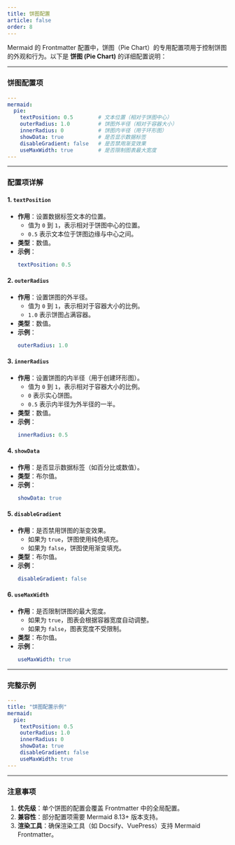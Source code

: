 ```yaml
---
title: 饼图配置
article: false
order: 8
---
```


Mermaid 的 Frontmatter 配置中，饼图（Pie Chart）的专用配置项用于控制饼图的外观和行为。以下是 **饼图 (Pie Chart)** 的详细配置说明：

---

### **饼图配置项**
```yaml
---
mermaid:
  pie:
    textPosition: 0.5        # 文本位置（相对于饼图中心）
    outerRadius: 1.0         # 饼图外半径（相对于容器大小）
    innerRadius: 0           # 饼图内半径（用于环形图）
    showData: true           # 是否显示数据标签
    disableGradient: false   # 是否禁用渐变效果
    useMaxWidth: true        # 是否限制图表最大宽度
---
```

---

### **配置项详解**

#### **1. `textPosition`**
- **作用**：设置数据标签文本的位置。
  - 值为 `0` 到 `1`，表示相对于饼图中心的位置。
  - `0.5` 表示文本位于饼图边缘与中心之间。
- **类型**：数值。
- **示例**：
  ```yaml
  textPosition: 0.5
  ```

#### **2. `outerRadius`**
- **作用**：设置饼图的外半径。
  - 值为 `0` 到 `1`，表示相对于容器大小的比例。
  - `1.0` 表示饼图占满容器。
- **类型**：数值。
- **示例**：
  ```yaml
  outerRadius: 1.0
  ```

#### **3. `innerRadius`**
- **作用**：设置饼图的内半径（用于创建环形图）。
  - 值为 `0` 到 `1`，表示相对于容器大小的比例。
  - `0` 表示实心饼图。
  - `0.5` 表示内半径为外半径的一半。
- **类型**：数值。
- **示例**：
  ```yaml
  innerRadius: 0.5
  ```

#### **4. `showData`**
- **作用**：是否显示数据标签（如百分比或数值）。
- **类型**：布尔值。
- **示例**：
  ```yaml
  showData: true
  ```

#### **5. `disableGradient`**
- **作用**：是否禁用饼图的渐变效果。
  - 如果为 `true`，饼图使用纯色填充。
  - 如果为 `false`，饼图使用渐变填充。
- **类型**：布尔值。
- **示例**：
  ```yaml
  disableGradient: false
  ```

#### **6. `useMaxWidth`**
- **作用**：是否限制饼图的最大宽度。
  - 如果为 `true`，图表会根据容器宽度自动调整。
  - 如果为 `false`，图表宽度不受限制。
- **类型**：布尔值。
- **示例**：
  ```yaml
  useMaxWidth: true
  ```

---

### **完整示例**
```yaml
---
title: "饼图配置示例"
mermaid:
  pie:
    textPosition: 0.5
    outerRadius: 1.0
    innerRadius: 0
    showData: true
    disableGradient: false
    useMaxWidth: true
---
```

---

### **注意事项**
1. **优先级**：单个饼图的配置会覆盖 Frontmatter 中的全局配置。
2. **兼容性**：部分配置项需要 Mermaid 8.13+ 版本支持。
3. **渲染工具**：确保渲染工具（如 Docsify、VuePress）支持 Mermaid Frontmatter。


```mermaid

```

